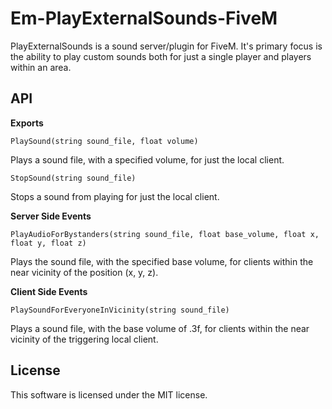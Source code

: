 # Em-PlayExternalSounds-FiveM

PlayExternalSounds is a sound server/plugin for FiveM. It's primary focus is the ability to play custom sounds both for just a single player and players within an area.

## API

<b>Exports</b>

`PlaySound(string sound_file, float volume)`

Plays a sound file, with a specified volume, for just the local client.

`StopSound(string sound_file)`

Stops a sound from playing for just the local client.

<b>Server Side Events</b>

`PlayAudioForBystanders(string sound_file, float base_volume, float x, float y, float z)`

Plays the sound file, with the specified base volume, for clients within the near vicinity of the position (x, y, z).

<b>Client Side Events</b>

`PlaySoundForEveryoneInVicinity(string sound_file)`


Plays a sound file, with the base volume of .3f, for clients within the near vicinity of the triggering local client.

## License

This software is licensed under the MIT license.